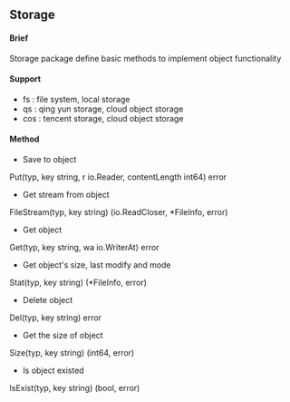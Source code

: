 ## Storage

#### Brief
Storage package define basic methods to implement object functionality

#### Support

- fs : file system, local storage
- qs : qing yun storage, cloud object storage
- cos : tencent storage, cloud object storage

#### Method

- Save to object

Put(typ, key string, r io.Reader, contentLength int64) error

- Get stream from object

FileStream(typ, key string) (io.ReadCloser, *FileInfo, error)

- Get object

Get(typ, key string, wa io.WriterAt) error

- Get object's size, last modify and mode

Stat(typ, key string) (*FileInfo, error)

- Delete object
	
Del(typ, key string) error

- Get the size of object

Size(typ, key string) (int64, error)

- Is object existed
	
IsExist(typ, key string) (bool, error)
